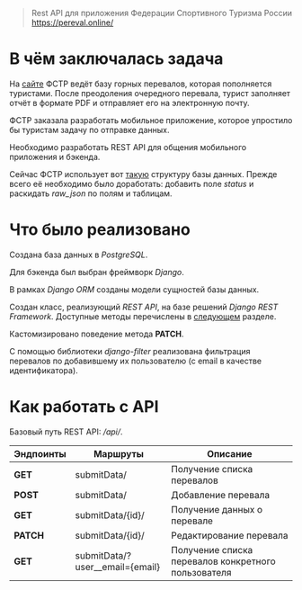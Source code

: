 > Rest API для приложения Федерации Спортивного Туризма России https://pereval.online/

# В чём заключалась задача
На [сайте](https://pereval.online/) ФСТР ведёт базу горных перевалов, которая пополняется туристами. После преодоления очередного перевала, турист заполняет отчёт в формате PDF и отправляет его на электронную почту.

ФСТР заказала разработать мобильное приложение, которое упростило бы туристам задачу по отправке данных.

Необходимо разработать REST API для общения мобильного приложения и бэкенда.

Сейчас ФСТР использует вот [такую](https://github.com/alexander-kurchin/fstr-pereval-rest-api/blob/main/example_pereval_2022-02-22-2021.sql) структуру базы данных. Прежде всего её необходимо было доработать: добавить поле _status_ и раскидать _raw_json_ по полям и таблицам.

# Что было реализовано
Создана база данных в _PostgreSQL_.

Для бэкенда был выбран фреймворк _Django_.

В рамках _Django ORM_ созданы модели сущностей базы данных.

Создан класс, реализующий _REST API_, на базе решений _Django REST Framework_. Доступные методы перечислены в [следующем](#как-работать-с-api) разделе.

Кастомизировано поведение метода **PATCH**.

С помощью библиотеки _django-filter_ реализована фильтрация перевалов по добавившему их пользователю (с email в качестве идентификатора).

# Как работать с API

Базовый путь REST API: _/api/_.

| Эндпоинты | Маршруты | Описание |
| --- | --- | --- |
| **GET** | submitData/ | Получение списка перевалов |
| **POST** | submitData/ | Добавление перевала |
| **GET** | submitData/{id}/ | Получение данных о перевале |
| **PATCH** | submitData/{id}/ | Редактирование перевала |
| **GET** | submitData/?user__email={email} | Получение списка перевалов конкретного пользователя |
